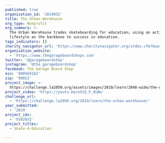 ```yaml
---
published: true
organization_id: '2019032'
title: The Urban Warehouse
org_type: Nonprofit
org_summary: >-
  The Urban Warehouse trades skateboarding for education; using an active
  lifestyle as the backbone to success in education.
tags_indicators: []
charity_navigator_url: 'https://www.charitynavigator.org/index.cfm?bay=search.profile&ein=800569162'
organization_website:
  - 'https://www.thegarageboardshops.com'
twitter: '@garageboardshop'
instagram: '@the_garageboardshop'
facebook: The Garage Board Shop
ein: '800569162'
zip: '90022'
project_image: >-
  https://challenge.la2050.org/assets/images/2019/learn/2048-wide/the-urban-warehouse.jpg
project_video: 'https://youtu.be/o51Q_P_8uBw'
challenge_url:
  - 'https://challenge.la2050.org/2019/learn/the-urban-warehouse/'
year_submitted:
  - '2019'
project_ids:
  - '9102032'
project_titles:
  - Skate-4-Education

---
```

